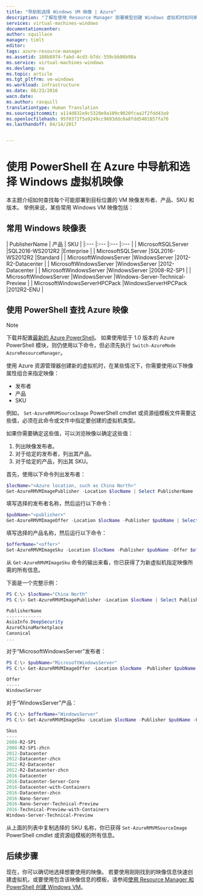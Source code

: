 ```yaml
---
title: "导航和选择 Windows VM 映像 | Azure"
description: "了解在使用 Resource Manager 部署模型创建 Windows 虚拟机时如何确定映像的发布者、产品和 SKU。"
services: virtual-machines-windows
documentationcenter: 
author: squillace
manager: timlt
editor: 
tags: azure-resource-manager
ms.assetid: 188b8974-fabd-4cd3-b7dc-559cbb86b98a
ms.service: virtual-machines-windows
ms.devlang: na
ms.topic: article
ms.tgt_pltfrm: vm-windows
ms.workload: infrastructure
ms.date: 08/23/2016
wacn.date: 
ms.author: rasquill
translationtype: Human Translation
ms.sourcegitcommit: a114d832e9c5320e9a109c9020fcaa2f2fdd43a9
ms.openlocfilehash: 95f0372f5a9249cc9693ddc0a8fdd5401857fa76
ms.lasthandoff: 04/14/2017


---
```

# <a name="navigate-and-select-windows-virtual-machine-images-in-azure-with-powershell"></a>使用 PowerShell 在 Azure 中导航和选择 Windows 虚拟机映像
本主题介绍如何查找每个可能部署到目标位置的 VM 映像发布者、产品、SKU 和版本。 举例来说，某些常用 Windows VM 映像包括：

## <a name="table-of-commonly-used-windows-images"></a>常用 Windows 映像表
| PublisherName | 产品 | SKU |
|:--- |:--- |:--- |:--- |
| MicrosoftSQLServer |SQL2016-WS2012R2 |Enterprise |
| MicrosoftSQLServer |SQL2016-WS2012R2 |Standard |
| MicrosoftWindowsServer |WindowsServer |2012-R2-Datacenter |
| MicrosoftWindowsServer |WindowsServer |2012-Datacenter |
| MicrosoftWindowsServer |WindowsServer |2008-R2-SP1 |
| MicrosoftWindowsServer |WindowsServer |Windows-Server-Technical-Preview |
| MicrosoftWindowsServerHPCPack |WindowsServerHPCPack |2012R2-ENU |

## <a name="find-azure-images-with-powershell"></a>使用 PowerShell 查找 Azure 映像
> [!NOTE]
> 下载并配置[最新的 Azure PowerShell](https://docs.microsoft.com/powershell/azureps-cmdlets-docs)。 如果使用低于 1.0 版本的 Azure PowerShell 模块，则仍使用以下命令，但必须先执行 `Switch-AzureMode AzureResourceManager`。 
> 
> 

使用 Azure 资源管理器创建新的虚拟机时，在某些情况下，你需要使用以下映像属性组合来指定映像：

* 发布者
* 产品
* SKU

例如， `Set-AzureRMVMSourceImage` PowerShell cmdlet 或资源组模板文件需要这些值，必须在此命令或文件中指定要创建的虚拟机类型。

如果你需要确定这些值，可以浏览映像以确定这些值：

1. 列出映像发布者。
2. 对于给定的发布者，列出其产品。
3. 对于给定的产品，列出其 SKU。

首先，使用以下命令列出发布者：

```powershell
$locName="<Azure location, such as China North>"
Get-AzureRMVMImagePublisher -Location $locName | Select PublisherName
```

填写选择的发布者名称，然后运行以下命令：

```powershell
$pubName="<publisher>"
Get-AzureRMVMImageOffer -Location $locName -Publisher $pubName | Select Offer
```

填写选择的产品名称，然后运行以下命令：

```powershell
$offerName="<offer>"
Get-AzureRMVMImageSku -Location $locName -Publisher $pubName -Offer $offerName | Select Skus
```

从 `Get-AzureRMVMImageSku` 命令的输出来看，你已获得了为新虚拟机指定映像所需的所有信息。

下面是一个完整示例：

```powershell
PS C:\> $locName="China North"
PS C:\> Get-AzureRMVMImagePublisher -Location $locName | Select PublisherName

PublisherName
-------------
AsiaInfo.DeepSecurity
AzureChinaMarketplace
Canonical
...
```

对于“MicrosoftWindowsServer”发布者：

```powershell
PS C:\> $pubName="MicrosoftWindowsServer"
PS C:\> Get-AzureRMVMImageOffer -Location $locName -Publisher $pubName | Select Offer

Offer
-----
WindowsServer
```

对于“WindowsServer”产品：

```powershell
PS C:\> $offerName="WindowsServer"
PS C:\> Get-AzureRMVMImageSku -Location $locName -Publisher $pubName -Offer $offerName | Select Skus

Skus
----
2008-R2-SP1
2008-R2-SP1-zhcn
2012-Datacenter
2012-Datacenter-zhcn
2012-R2-Datacenter
2012-R2-Datacenter-zhcn
2016-Datacenter
2016-Datacenter-Server-Core
2016-Datacenter-with-Containers
2016-Datacenter-zhcn
2016-Nano-Server
2016-Nano-Server-Technical-Preview
2016-Technical-Preview-with-Containers
Windows-Server-Technical-Preview
```

从上面的列表中复制选择的 SKU 名称，你已获得 `Set-AzureRMVMSourceImage` PowerShell cmdlet 或资源组模板的所有信息。

## <a name="next-steps"></a>后续步骤
现在，你可以确切地选择想要使用的映像。 若要使用刚刚找到的映像信息快速创建虚拟机，或要使用包含该映像信息的模板，请参阅[使用 Resource Manager 和 PowerShell 创建 Windows VM](../virtual-machines-windows-ps-create.md?toc=%2fvirtual-machines%2fwindows%2ftoc.json)。
